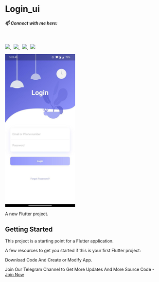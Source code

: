 # Login_ui

##### 📫 Connect with me here:<br />
 <br />
 <p>
  <a href="https://www.instagram.com/princu09">
    <img src="https://img.shields.io/badge/princu.09-386938188?style=flat&logo=instagram&color=black">
  </a> &nbsp; 
  <a href="https://twitter.com/princu09">
    <img src="https://img.shields.io/badge/@princu09-30302f?style=flat&logo=twitter&color=black">
  </a>&nbsp; 
  <a href="https://github.com/princu09">
    <img src="https://img.shields.io/badge/@princu09-30302f?style=flat&logo=github&color=black">
  </a>&nbsp;
    <a href="https://www.t.me/proghub09">
    <img src="https://img.shields.io/badge/ProgHub09-386938188?style=flat&logo=telegram&color=black">
  </a>
</p>


<img src="https://github.com/princu09/Flutter-Login_UI/blob/master/Login%20UI.jpg?raw=true" height="500px" align="center">

A new Flutter project.

## Getting Started

This project is a starting point for a Flutter application.

A few resources to get you started if this is your first Flutter project:

Download Code And Create or Modify App.

Join Our Telegram Channel to Get More Updates And More Source Code - [Join Now](https://t.me/ProgHub09)
